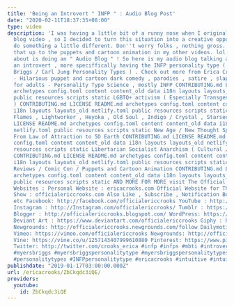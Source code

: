 ```yaml
---
title: 'Being an Introvert " INFP " : Audio Blog Post'
date: "2020-02-11T18:37:35+08:00"
type: video
description: 'I was having a little bit of a runny nose when I originally made the
  blog video , so I decided to turn this situation into a creative opportunity to
  do something a little different. Don''t worry folks , nothing gross. I''ll leave
  that up to the puppets and cartoon animation in my other videos. lol What I''m talking
  about is doing an " Audio Blog " ! So here is my audio blog talking about being
  an introvert , more speciffically having the INFP personality type ( MBTI / Myers
  Briggs / Carl Jung Personality Types ) . Check out more from Erica Crooks ( me )
  - Hilarious puppet and cartoon dark comedy , parodies , satire , slapstick humor
  for adults - Personality Type Science , mostly INFP CONTRIBUTING.md LICENSE README.md
  archetypes config.toml content content_old data i18n layouts layouts_old netlify.toml
  public resources scripts static LGBTQ+ activism ( Especially Transgender Lesbians
  ) CONTRIBUTING.md LICENSE README.md archetypes config.toml content content_old data
  i18n layouts layouts_old netlify.toml public resources scripts static Empath : Twin
  Flames , Lightworker , Heyoka , Old Soul , Indigo / Crystal , Starseeds CONTRIBUTING.md
  LICENSE README.md archetypes config.toml content content_old data i18n layouts layouts_old
  netlify.toml public resources scripts static New Age / New Thought Spirituality
  From Law of Attraction to 5D Earth CONTRIBUTING.md LICENSE README.md archetypes
  config.toml content content_old data i18n layouts layouts_old netlify.toml public
  resources scripts static Libertarian Socialist Anarchism ( Cultural / Pacifism )
  CONTRIBUTING.md LICENSE README.md archetypes config.toml content content_old data
  i18n layouts layouts_old netlify.toml public resources scripts static Pop Culture
  Reviews / Comic Con / Puppets and Cartoon Animation CONTRIBUTING.md LICENSE README.md
  archetypes config.toml content content_old data i18n layouts layouts_old netlify.toml
  public resources scripts static AND MORE FOR MORE visit The Official Erica Crooks
  Websites : Personal Website : ericacrooks.com Official Website for The Erica Crooks
  Show : officialericcrooks.com Also Like , Subscribe , Notification Bell thingy ,
  etc Facebook: http://facebook.com/officialericcrooks YouTube : http://youtube.com/user/officialericcrooks
  Instagram : http://Instagram.com/officialericcrooks/ Tumblr : https://officialericcrooks.tumblr.com/
  Blogger : http://officialericcrooks.blogspot.com/ WordPress: https://officialericcrooks.wordpress.com
  Deviant Art : https://www.deviantart.com/officialericcrooks Giphy : https://giphy.com/channel/ericacrooks
  Newgrounds: http://officialericcrooks.newgrounds.com/follow Dailymotion : http://www.dailymotion.com/user/officialericcrooks/1
  Vimeo: https://vimeo.com/officialericcrooks Newgrounds: http://officialericcrooks.newgrounds.com
  Vine: https://vine.co/u/1257143407999610880 Pinterest: https://www.pinterest.com/officialec1/
  Twitter: http://twitter.com/crooks_erica #infp #infps #mbti #introvert #introverts
  #myersbriggs #myersbriggspersonalitytype #myersbriggspersonalitytypes #personalitytype
  #personalitytypes #INFPpersonalitytype #ericacrooks #intuitive #intuitives #intuition'
publishdate: "2019-01-17T03:00:00.000Z"
url: /ericacrooks/ZbCkqdc3iQE/
providers:
  youtube:
    id: ZbCkqdc3iQE
---
```


